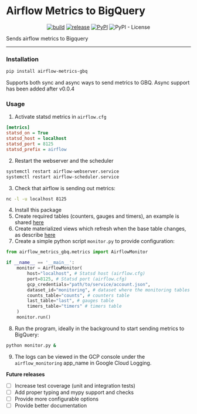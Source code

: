 Airflow Metrics to BigQuery
===

<p align="center">
    <a href="https://github.com/abyssnlp/airflow-metrics-gbq/actions/workflows/ci.yaml"><img alt="build" src="https://github.com/abyssnlp/airflow-metrics-gbq/actions/workflows/ci.yaml/badge.svg"/></a>
    <a href="https://github.com/abyssnlp/airflow-metrics-gbq/actions/workflows/release.yaml"><img alt="release" src="https://github.com/abyssnlp/airflow-metrics-gbq/actions/workflows/release.yaml/badge.svg"/></a>
    <a href="https://pypi.org/project/airflow-metrics-gbq"><img alt="PyPI" src="https://img.shields.io/pypi/v/airflow-metrics-gbq?style=plastic"></a>
    <img alt="PyPI - License" src="https://img.shields.io/pypi/l/airflow-metrics-gbq?color=blue&style=plastic">
</p>

Sends airflow metrics to Bigquery

---

### Installation
```bash
pip install airflow-metrics-gbq
```

Supports both sync and async ways to send metrics to GBQ. Async support has been added after v0.0.4

### Usage
1. Activate statsd metrics in `airflow.cfg`
```ini
[metrics]
statsd_on = True
statsd_host = localhost
statsd_port = 8125
statsd_prefix = airflow
```
2. Restart the webserver and the scheduler
```bash
systemctl restart airflow-webserver.service
systemctl restart airflow-scheduler.service
```
3. Check that airflow is sending out metrics:
```bash
nc -l -u localhost 8125
```
4. Install this package
5. Create required tables (counters, gauges and timers), an example is shared [here](./scripts/sql/create_monitoring_tables.sql)
6. Create materialized views which refresh when the base table changes, as describe [here](./scripts/sql/mat_views.sql)
7. Create a simple python script `monitor.py` to provide configuration:
```python
from airflow_metrics_gbq.metrics import AirflowMonitor

if __name__ == '__main__':
    monitor = AirflowMonitor(
        host="localhost", # Statsd host (airflow.cfg)
        port=8125, # Statsd port (airflow.cfg)
        gcp_credentials="path/to/service/account.json",
        dataset_id="monitoring", # dataset where the monitoring tables are
        counts_table="counts", # counters table
        last_table="last", # gauges table
        timers_table="timers" # timers table
    )
    monitor.run()
```
8. Run the program, ideally in the background to start sending metrics to BigQuery:
```bash
python monitor.py &
```
9. The logs can be viewed in the GCP console under the `airflow_monitoring` app_name in Google Cloud Logging.


**Future releases**
- [ ] Increase test coverage (unit and integration tests)
- [ ] Add proper typing and mypy support and checks
- [ ] Provide more configurable options
- [ ] Provide better documentation
